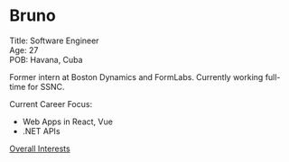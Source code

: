 # Bruno
Title: Software Engineer\
Age: 27\
POB: Havana, Cuba

Former intern at Boston Dynamics and FormLabs. Currently working full-time for SSNC.

Current Career Focus:
- Web Apps in React, Vue
- .NET APIs

[Overall Interests](/interests.md)


